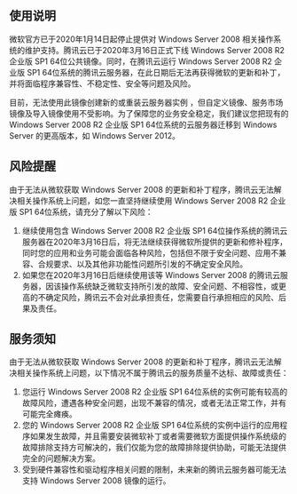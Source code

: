 ## 使用说明
微软官方已于2020年1月14日起停止提供对 Windows Server 2008 相关操作系统的维护支持。腾讯云已于2020年3月16日正式下线 Windows Server 2008 R2 企业版 SP1 64位公共镜像。同时，在腾讯云运行 Windows Server 2008 R2 企业版 SP1 64位系统的腾讯云服务器，在此日期后无法再获得微软的更新和补丁，并将面临程序兼容性、不稳定性、安全等问题及风险。

目前，无法使用此镜像创建新的或重装云服务器实例 ，但自定义镜像、服务市场镜像及导入镜像使用不受影响。为了保障您的业务安全稳定，我们建议您把现有的 Windows Server 2008 R2 企业版 SP1 64位系统的云服务器迁移到 Windows Server 的更高版本，如 Windows Server 2012。

## 风险提醒
由于无法从微软获取 Windows Server 2008 的更新和补丁程序，腾讯云无法解决相关操作系统上问题，如您一直坚持继续使用 Windows Server 2008 R2 企业版 SP1 64位系统，请充分了解以下风险：
1. 继续使用包含 Windows Server 2008 R2 企业版 SP1 64位操作系统的腾讯云服务器在2020年3月16日后，将无法继续获得微软所提供的更新和修补程序，同时您的应用和业务可能会面临各种风险，包括但不限于安全问题、应用不兼容、合规要求、以及其他非功能性问题所引发的不确定安全风险。
2. 如果您在2020年3月16日后继续使用该等 Windows Server 2008 的腾讯云服务器，因该操作系统缺乏微软支持所引发的故障、安全问题、不相容性，或更高的不确定风险，腾讯云不会对此承担责任，您需要自行承担相应的风险、后果及责任。

## 服务须知
由于无法从微软获取 Windows Server 2008 的更新和补丁程序，腾讯云无法解决相关操作系统上问题，以下情况不属于腾讯云的服务质量不达标、故障或责任：
1. 您运行 Windows Server 2008 R2 企业版 SP1 64位系统的实例可能有较高的故障风险，遭遇各种安全问题，出现不兼容的情况，或者无法正常工作，并有可能完全瘫痪。
2. 您的 Windows Server 2008 R2 企业版 SP1 64位系统的实例中运行的应用程序如果发生故障，并且需要安装微软补丁或者需要微软方面提供操作系统级的故障排除支持方可解决的，我们仅能为您的故障排除提供协助，可能无法提供完全的问题解决方案。
3. 受到硬件兼容性和驱动程序相关问题的限制，未来新的腾讯云服务器可能无法支持 Windows Server 2008 镜像的运行。

